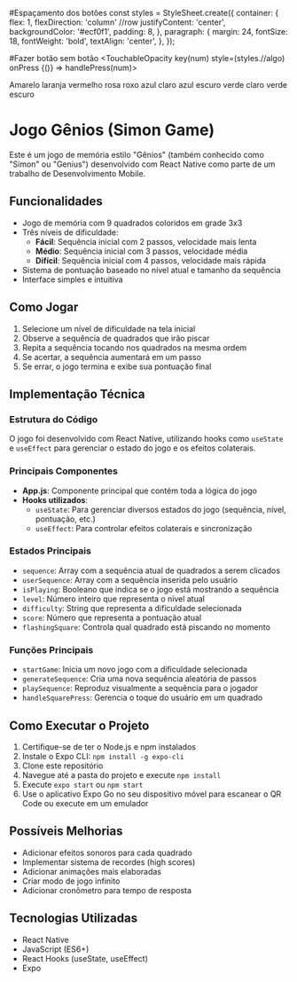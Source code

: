 

#Espaçamento dos botões
const styles = StyleSheet.create({
  container: {
    flex: 1,
    flexDirection: 'column' //row
    justifyContent: 'center',
    backgroundColor: '#ecf0f1',
    padding: 8,
  },
  paragraph: {
    margin: 24,
    fontSize: 18,
    fontWeight: 'bold',
    textAlign: 'center',
  },
});

#Fazer botão sem botão
<TouchableOpacity key(num) style=(styles.//algo)  onPress {()} => handlePress(num)>

Amarelo
laranja
vermelho
rosa
roxo
azul claro
azul escuro
verde claro
verde escuro

# Jogo Gênios (Simon Game)

Este é um jogo de memória estilo "Gênios" (também conhecido como "Simon" ou "Genius") desenvolvido com React Native como parte de um trabalho de Desenvolvimento Mobile.

## Funcionalidades

- Jogo de memória com 9 quadrados coloridos em grade 3x3
- Três níveis de dificuldade:
  - **Fácil**: Sequência inicial com 2 passos, velocidade mais lenta
  - **Médio**: Sequência inicial com 3 passos, velocidade média
  - **Difícil**: Sequência inicial com 4 passos, velocidade mais rápida
- Sistema de pontuação baseado no nível atual e tamanho da sequência
- Interface simples e intuitiva

## Como Jogar

1. Selecione um nível de dificuldade na tela inicial
2. Observe a sequência de quadrados que irão piscar
3. Repita a sequência tocando nos quadrados na mesma ordem
4. Se acertar, a sequência aumentará em um passo
5. Se errar, o jogo termina e exibe sua pontuação final

## Implementação Técnica

### Estrutura do Código

O jogo foi desenvolvido com React Native, utilizando hooks como `useState` e `useEffect` para gerenciar o estado do jogo e os efeitos colaterais.

### Principais Componentes

- **App.js**: Componente principal que contém toda a lógica do jogo
- **Hooks utilizados**:
  - `useState`: Para gerenciar diversos estados do jogo (sequência, nível, pontuação, etc.)
  - `useEffect`: Para controlar efeitos colaterais e sincronização

### Estados Principais

- `sequence`: Array com a sequência atual de quadrados a serem clicados
- `userSequence`: Array com a sequência inserida pelo usuário
- `isPlaying`: Booleano que indica se o jogo está mostrando a sequência
- `level`: Número inteiro que representa o nível atual
- `difficulty`: String que representa a dificuldade selecionada
- `score`: Número que representa a pontuação atual
- `flashingSquare`: Controla qual quadrado está piscando no momento

### Funções Principais

- `startGame`: Inicia um novo jogo com a dificuldade selecionada
- `generateSequence`: Cria uma nova sequência aleatória de passos
- `playSequence`: Reproduz visualmente a sequência para o jogador
- `handleSquarePress`: Gerencia o toque do usuário em um quadrado

## Como Executar o Projeto

1. Certifique-se de ter o Node.js e npm instalados
2. Instale o Expo CLI: `npm install -g expo-cli`
3. Clone este repositório
4. Navegue até a pasta do projeto e execute `npm install`
5. Execute `expo start` ou `npm start`
6. Use o aplicativo Expo Go no seu dispositivo móvel para escanear o QR Code ou execute em um emulador

## Possíveis Melhorias

- Adicionar efeitos sonoros para cada quadrado
- Implementar sistema de recordes (high scores)
- Adicionar animações mais elaboradas
- Criar modo de jogo infinito
- Adicionar cronômetro para tempo de resposta

## Tecnologias Utilizadas

- React Native
- JavaScript (ES6+)
- React Hooks (useState, useEffect)
- Expo
